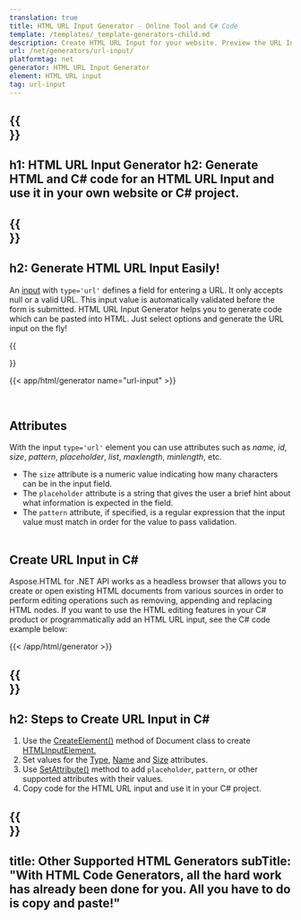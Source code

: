 ```yaml
---
translation: true
title: HTML URL Input Generator - Online Tool and C# Code
template: /templates/_template-generators-child.md
description: Сreate HTML URL Input for your website. Рreview the URL Input, copy and use generated HTML and C# code in your project!
url: /net/generators/url-input/
platformtag: net
generator: HTML URL Input Generator
element: HTML URL input
tag: url-input
---
```


{{<section banner>}}
---
h1: HTML URL Input Generator
h2: Generate HTML and C# code for an HTML URL Input and use it in your own website or C# project.
---

{{<section overview>}}
---
h2: Generate HTML URL Input Easily!
---

An [input](https://html.spec.whatwg.org/multipage/input.html#the-input-element) with `type='url'` defines a field for entering a URL. It only accepts null or a valid URL. This input value is automatically validated before the form is submitted. HTML URL Input Generator helps you to generate code which can be pasted into HTML. Just select options and generate the URL input on the fly!

{{<section plugin>}}

{{< app/html/generator name="url-input" >}}

<br>
<h2> Attributes </h2>

With the input `type='url'` element you can use attributes such as *name*, *id*, *size*, *pattern*, *placeholder*, *list*, *maxlength*, *minlength*, etc.
- The `size` attribute is a numeric value indicating how many characters can be in the input field. 
- The `placeholder` attribute is a string that gives the user a brief hint about what information is expected in the field.
- The `pattern` attribute, if specified, is a regular expression that the input value must match in order for the value to pass validation. 
<br><br>

<h2> Create URL Input in C#</h2>

Aspose.HTML for .NET API works as a headless browser that allows you to create or open existing HTML documents from various sources in order to perform editing operations such as removing, appending and replacing HTML nodes. If you want to use the HTML editing features in your C# product or programmatically add an HTML URL input, see the C# code example below:

{{< /app/html/generator >}}

{{<section steps>}}
---
h2: Steps to Create URL Input in C#
---

1. Use the [CreateElement()](https://reference.aspose.com/html/net/aspose.html.dom/document/createelement/) method of Document class to create [HTMLInputElement.](https://reference.aspose.com/html/net/aspose.html/htmlinputelement/)
1. Set values for the [Type](https://reference.aspose.com/html/net/aspose.html/htmlinputelement/type/), [Name](https://reference.aspose.com/html/net/aspose.html/htmlinputelement/name/) and [Size](https://reference.aspose.com/html/net/aspose.html/htmlinputelement/size/) attributes.
1. Use [SetAttribute()](https://reference.aspose.com/html/net/aspose.html.dom/element/setattribute/) method to add `placeholder`, `pattern`, or other supported attributes with their values.
1. Copy code for the HTML URL input and use it in your C# project.

{{<section other-generators>}}
---
title: Other Supported HTML Generators
subTitle: "With HTML Code Generators, all the hard work has already been done for you. All you have to do is copy and paste!"
---